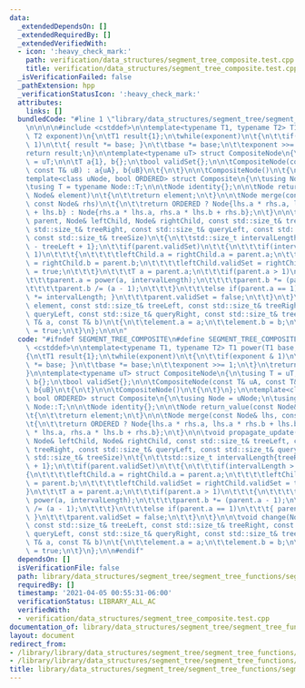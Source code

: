 ```yaml
---
data:
  _extendedDependsOn: []
  _extendedRequiredBy: []
  _extendedVerifiedWith:
  - icon: ':heavy_check_mark:'
    path: verification/data_structures/segment_tree_composite.test.cpp
    title: verification/data_structures/segment_tree_composite.test.cpp
  _isVerificationFailed: false
  _pathExtension: hpp
  _verificationStatusIcon: ':heavy_check_mark:'
  attributes:
    links: []
  bundledCode: "#line 1 \"library/data_structures/segment_tree/segment_tree_functions/segment_tree_composite.hpp\"\
    \n\n\n\n#include <cstddef>\n\ntemplate<typename T1, typename T2> T1 power(T1 base,\
    \ T2 exponent)\n{\n\tT1 result{1};\n\twhile(exponent)\n\t{\n\t\tif(exponent &\
    \ 1)\n\t\t{ result *= base; }\n\t\tbase *= base;\n\t\texponent >>= 1;\n\t}\n\t\
    return result;\n}\n\ntemplate<typename uT> struct CompositeNode\n{\n\tusing T\
    \ = uT;\n\n\tT a{1}, b{};\n\tbool validSet{};\n\n\tCompositeNode(const T& uA,\
    \ const T& uB) : a{uA}, b{uB}\n\t{\n\t}\n\n\tCompositeNode()\n\t{\n\t}\n};\n\n\
    template<class uNode, bool ORDERED> struct Composite\n{\n\tusing Node = uNode;\n\
    \tusing T = typename Node::T;\n\n\tNode identity{};\n\n\tNode return_value(const\
    \ Node& element)\n\t{\n\t\treturn element;\n\t}\n\n\tNode merge(const Node& lhs,\
    \ const Node& rhs)\n\t{\n\t\treturn ORDERED ? Node{lhs.a * rhs.a, lhs.a * rhs.b\
    \ + lhs.b} : Node{rhs.a * lhs.a, rhs.a * lhs.b + rhs.b};\n\t}\n\n\tvoid propagate_update(Node&\
    \ parent, Node& leftChild, Node& rightChild, const std::size_t& treeLeft, const\
    \ std::size_t& treeRight, const std::size_t& queryLeft, const std::size_t& queryRight,\
    \ const std::size_t& treeSize)\n\t{\n\t\tstd::size_t intervalLength{treeRight\
    \ - treeLeft + 1};\n\t\tif(parent.validSet)\n\t\t{\n\t\t\tif(intervalLength >\
    \ 1)\n\t\t\t{\n\t\t\t\tleftChild.a = rightChild.a = parent.a;\n\t\t\t\tleftChild.b\
    \ = rightChild.b = parent.b;\n\t\t\t\tleftChild.validSet = rightChild.validSet\
    \ = true;\n\t\t\t}\n\t\t\tT a = parent.a;\n\t\t\tif(parent.a > 1)\n\t\t\t{\n\t\
    \t\t\tparent.a = power(a, intervalLength);\n\t\t\t\tparent.b *= (parent.a - 1);\n\
    \t\t\t\tparent.b /= (a - 1);\n\t\t\t}\n\t\t\telse if(parent.a == 1)\n\t\t\t{ parent.b\
    \ *= intervalLength; }\n\t\t\tparent.validSet = false;\n\t\t}\n\t}\n\n\tvoid change(Node&\
    \ element, const std::size_t& treeLeft, const std::size_t& treeRight, const std::size_t&\
    \ queryLeft, const std::size_t& queryRight, const std::size_t& treeSize, const\
    \ T& a, const T& b)\n\t{\n\t\telement.a = a;\n\t\telement.b = b;\n\t\telement.validSet\
    \ = true;\n\t}\n};\n\n\n"
  code: "#ifndef SEGMENT_TREE_COMPOSITE\n#define SEGMENT_TREE_COMPOSITE\n\n#include\
    \ <cstddef>\n\ntemplate<typename T1, typename T2> T1 power(T1 base, T2 exponent)\n\
    {\n\tT1 result{1};\n\twhile(exponent)\n\t{\n\t\tif(exponent & 1)\n\t\t{ result\
    \ *= base; }\n\t\tbase *= base;\n\t\texponent >>= 1;\n\t}\n\treturn result;\n\
    }\n\ntemplate<typename uT> struct CompositeNode\n{\n\tusing T = uT;\n\n\tT a{1},\
    \ b{};\n\tbool validSet{};\n\n\tCompositeNode(const T& uA, const T& uB) : a{uA},\
    \ b{uB}\n\t{\n\t}\n\n\tCompositeNode()\n\t{\n\t}\n};\n\ntemplate<class uNode,\
    \ bool ORDERED> struct Composite\n{\n\tusing Node = uNode;\n\tusing T = typename\
    \ Node::T;\n\n\tNode identity{};\n\n\tNode return_value(const Node& element)\n\
    \t{\n\t\treturn element;\n\t}\n\n\tNode merge(const Node& lhs, const Node& rhs)\n\
    \t{\n\t\treturn ORDERED ? Node{lhs.a * rhs.a, lhs.a * rhs.b + lhs.b} : Node{rhs.a\
    \ * lhs.a, rhs.a * lhs.b + rhs.b};\n\t}\n\n\tvoid propagate_update(Node& parent,\
    \ Node& leftChild, Node& rightChild, const std::size_t& treeLeft, const std::size_t&\
    \ treeRight, const std::size_t& queryLeft, const std::size_t& queryRight, const\
    \ std::size_t& treeSize)\n\t{\n\t\tstd::size_t intervalLength{treeRight - treeLeft\
    \ + 1};\n\t\tif(parent.validSet)\n\t\t{\n\t\t\tif(intervalLength > 1)\n\t\t\t\
    {\n\t\t\t\tleftChild.a = rightChild.a = parent.a;\n\t\t\t\tleftChild.b = rightChild.b\
    \ = parent.b;\n\t\t\t\tleftChild.validSet = rightChild.validSet = true;\n\t\t\t\
    }\n\t\t\tT a = parent.a;\n\t\t\tif(parent.a > 1)\n\t\t\t{\n\t\t\t\tparent.a =\
    \ power(a, intervalLength);\n\t\t\t\tparent.b *= (parent.a - 1);\n\t\t\t\tparent.b\
    \ /= (a - 1);\n\t\t\t}\n\t\t\telse if(parent.a == 1)\n\t\t\t{ parent.b *= intervalLength;\
    \ }\n\t\t\tparent.validSet = false;\n\t\t}\n\t}\n\n\tvoid change(Node& element,\
    \ const std::size_t& treeLeft, const std::size_t& treeRight, const std::size_t&\
    \ queryLeft, const std::size_t& queryRight, const std::size_t& treeSize, const\
    \ T& a, const T& b)\n\t{\n\t\telement.a = a;\n\t\telement.b = b;\n\t\telement.validSet\
    \ = true;\n\t}\n};\n\n#endif"
  dependsOn: []
  isVerificationFile: false
  path: library/data_structures/segment_tree/segment_tree_functions/segment_tree_composite.hpp
  requiredBy: []
  timestamp: '2021-04-05 00:55:31-06:00'
  verificationStatus: LIBRARY_ALL_AC
  verifiedWith:
  - verification/data_structures/segment_tree_composite.test.cpp
documentation_of: library/data_structures/segment_tree/segment_tree_functions/segment_tree_composite.hpp
layout: document
redirect_from:
- /library/library/data_structures/segment_tree/segment_tree_functions/segment_tree_composite.hpp
- /library/library/data_structures/segment_tree/segment_tree_functions/segment_tree_composite.hpp.html
title: library/data_structures/segment_tree/segment_tree_functions/segment_tree_composite.hpp
---
```

